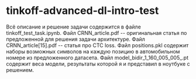 # tinkoff-advanced-dl-intro-test

Всё описание и решение задачи содержится в файле tinkoff_test_task.ipynb. Файл CRNN_article.pdf -- оригинальная статья по предложенной для решения задачи архитектуре. Файл CRNN_article[15].pdf -- статья про CTC loss. Файл positions.pkl содержит наборы возможных символов на каждую позицию в автомобильном номере из предложенного датасета. Файл model_bidir_1_160_005_005_.pt содержит веса модели, результаты которой я и представил в ноутбуке с решением.
